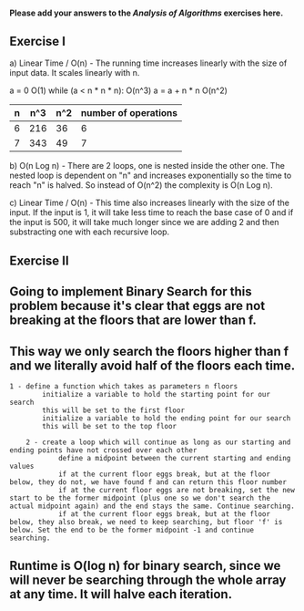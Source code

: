 #### Please add your answers to the ***Analysis of  Algorithms*** exercises here.

## Exercise I

a) Linear Time / O(n) - The running time increases linearly with the size of input data. It scales linearly with n. 

a = 0                  O(1)
while (a < n * n * n): O(n^3)
  a = a + n * n        O(n^2)

| n  |   n^3  |    n^2  | number of operations |
|----|--------|---------|----------------------|
| 6  |   216  |   36    |  6                   |
| 7  |   343  |   49    |  7                   |



b) O(n Log n) - There are 2 loops, one is nested inside the other one. The nested loop is dependent on "n" and increases exponentially so the time to reach "n" is halved. So instead of O(n^2) the complexity is O(n Log n).



c) Linear Time / O(n) - This time also increases linearly with the size of the input. If the input is 1, it will take less time to reach the base case of 0 and if the input is 500, it will take much longer since we are adding 2 and then substracting one with each recursive loop.

## Exercise II

## Going to implement Binary Search for this problem because it's clear that eggs are not breaking at the floors that are lower than f.
## This way we only search the floors higher than f and we literally avoid half of the floors each time.

    1 - define a function which takes as parameters n floors
            initialize a variable to hold the starting point for our search
            this will be set to the first floor
            initialize a variable to hold the ending point for our search
            this will be set to the top floor
        
        2 - create a loop which will continue as long as our starting and ending points have not crossed over each other
                define a midpoint between the current starting and ending values
                if at the current floor eggs break, but at the floor below, they do not, we have found f and can return this floor number
                if at the current floor eggs are not breaking, set the new start to be the former midpoint (plus one so we don't search the actual midpoint again) and the end stays the same. Continue searching.
                if at the current floor eggs break, but at the floor below, they also break, we need to keep searching, but floor 'f' is below. Set the end to be the former midpoint -1 and continue searching.

## Runtime is O(log n) for binary search, since we will never be searching through the whole array at any time. It will halve each iteration.


